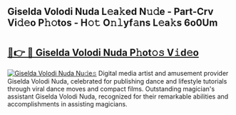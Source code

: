 ## Giselda Volodi Nuda L𝚎a𝚔ed N𝚞𝚍e - Part-Crv Vi𝚍𝚎o P𝚑𝚘tos - H𝚘𝚝 O𝚗𝚕yf𝚊ns L𝚎a𝚔s 6o0Um

# <h2><a href="http://kfcf1l.oniu.top/?m=Giselda+Volodi+Nuda">🔗👉 🔴 Giselda Volodi Nuda P𝚑ot𝚘𝚜 V𝚒d𝚎o</a></h2>

[![Giselda Volodi Nuda Nu𝚍e𝚜](https://i.imgur.com/0qMVB7G.gif)](http://kfcf1l.oniu.top/?m=Giselda+Volodi+Nuda)
Digital media artist and amusement provider Giselda Volodi Nuda, celebrated for publishing dance and lifestyle tutorials through viral dance moves and compact films. Outstanding magician's assistant Giselda Volodi Nuda, recognized for their remarkable abilities and accomplishments in assisting magicians.  
